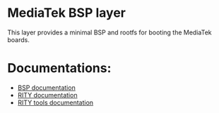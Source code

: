 # MediaTek BSP layer

This layer provides a minimal BSP and rootfs for booting the MediaTek boards.

# Documentations:

* [BSP documentation](https://baylibre.gitlab.io/rich-iot/meta-mediatek-bsp)
* [RITY documentation](https://baylibre.gitlab.io/rich-iot/meta-rity)
* [RITY tools documentation](https://baylibre.gitlab.io/rich-iot/tools/rity-tools)
